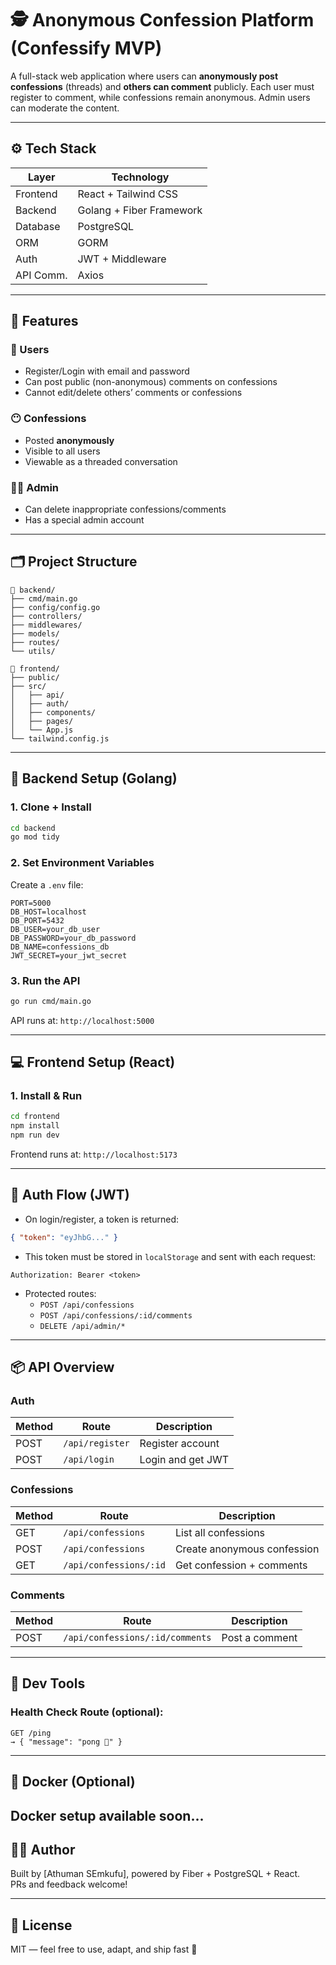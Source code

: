 # 🕵️ Anonymous Confession Platform (Confessify MVP)

A full-stack web application where users can **anonymously post confessions** (threads) and **others can comment** publicly. Each user must register to comment, while confessions remain anonymous. Admin users can moderate the content.

---

## ⚙️ Tech Stack

| Layer     | Technology                          |
|-----------|-------------------------------------|
| Frontend  | React + Tailwind CSS                |
| Backend   | Golang + Fiber Framework            |
| Database  | PostgreSQL                          |
| ORM       | GORM                                |
| Auth      | JWT + Middleware                    |
| API Comm. | Axios                               |

---

## 🚀 Features

### 👤 Users
- Register/Login with email and password
- Can post public (non-anonymous) comments on confessions
- Cannot edit/delete others’ comments or confessions

### 😶 Confessions
- Posted **anonymously**
- Visible to all users
- Viewable as a threaded conversation

### 🧑‍⚖️ Admin
- Can delete inappropriate confessions/comments
- Has a special admin account

---

## 🗂️ Project Structure

```
📁 backend/
├── cmd/main.go
├── config/config.go
├── controllers/
├── middlewares/
├── models/
├── routes/
└── utils/

📁 frontend/
├── public/
├── src/
│   ├── api/
│   ├── auth/
│   ├── components/
│   ├── pages/
│   └── App.js
└── tailwind.config.js
```

---

## 🔧 Backend Setup (Golang)

### 1. Clone + Install
```bash
cd backend
go mod tidy
```

### 2. Set Environment Variables

Create a `.env` file:

```env
PORT=5000
DB_HOST=localhost
DB_PORT=5432
DB_USER=your_db_user
DB_PASSWORD=your_db_password
DB_NAME=confessions_db
JWT_SECRET=your_jwt_secret
```

### 3. Run the API

```bash
go run cmd/main.go
```

API runs at: `http://localhost:5000`

---

## 💻 Frontend Setup (React)

### 1. Install & Run

```bash
cd frontend
npm install
npm run dev
```

Frontend runs at: `http://localhost:5173`

---

## 🔐 Auth Flow (JWT)

- On login/register, a token is returned:
```json
{ "token": "eyJhbG..." }
```

- This token must be stored in `localStorage` and sent with each request:
```http
Authorization: Bearer <token>
```

- Protected routes:
  - `POST /api/confessions`
  - `POST /api/confessions/:id/comments`
  - `DELETE /api/admin/*`

---

## 📦 API Overview

### Auth
| Method | Route          | Description     |
|--------|----------------|-----------------|
| POST   | `/api/register`| Register account|
| POST   | `/api/login`   | Login and get JWT|

### Confessions
| Method | Route                     | Description                  |
|--------|---------------------------|------------------------------|
| GET    | `/api/confessions`        | List all confessions         |
| POST   | `/api/confessions`        | Create anonymous confession  |
| GET    | `/api/confessions/:id`    | Get confession + comments    |

### Comments
| Method | Route                             | Description        |
|--------|-----------------------------------|--------------------|
| POST   | `/api/confessions/:id/comments`   | Post a comment     |

---

## 🧪 Dev Tools

### Health Check Route (optional):
```http
GET /ping
→ { "message": "pong 🎯" }
```

---

## 🐳 Docker (Optional)

**Docker setup available soon...**
---

## 👨‍💻 Author

Built by [Athuman SEmkufu], powered by Fiber + PostgreSQL + React.  
PRs and feedback welcome!

---

## 📜 License

MIT — feel free to use, adapt, and ship fast 🚀